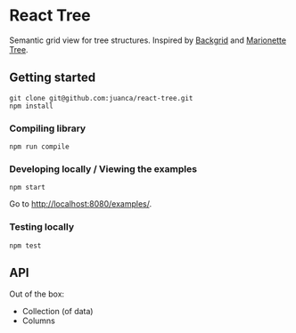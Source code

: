 # React Tree

Semantic grid view for tree structures.
Inspired by [Backgrid](https://github.com/wyuenho/backgrid)
and [Marionette Tree](https://github.com/juanca/marionette-tree).

## Getting started

    git clone git@github.com:juanca/react-tree.git
    npm install

### Compiling library

    npm run compile

### Developing locally / Viewing the examples

    npm start

Go to [http://localhost:8080/examples/](http://localhost:8080/examples/).

### Testing locally

    npm test

## API

Out of the box:

- Collection (of data)
- Columns
